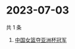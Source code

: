 # 2023-07-03

共 1 条

<!-- BEGIN ZHIHUSEARCH -->
<!-- 最后更新时间 Mon Jul 03 2023 10:28:00 GMT+0800 (China Standard Time) -->
1. [中国女篮夺亚洲杯冠军](https://www.zhihu.com/search?q=中国女篮夺亚洲杯冠军)
<!-- END ZHIHUSEARCH -->
